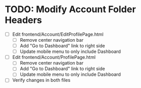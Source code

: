 # TODO: Modify Account Folder Headers

- [ ] Edit frontend/Account/EditProfilePage.html
  - [ ] Remove center navigation bar
  - [ ] Add "Go to Dashboard" link to right side
  - [ ] Update mobile menu to only include Dashboard
- [ ] Edit frontend/Account/ProfilePage.html
  - [ ] Remove center navigation bar
  - [ ] Add "Go to Dashboard" link to right side
  - [ ] Update mobile menu to only include Dashboard
- [ ] Verify changes in both files

